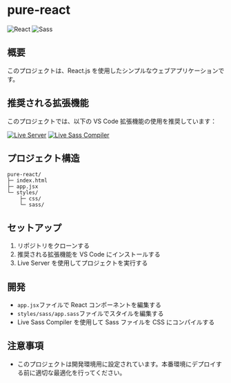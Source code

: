 # pure-react

![React](https://img.shields.io/badge/React-blue?logo=react)
![Sass](https://img.shields.io/badge/Sass-pink?logo=sass)

## 概要

このプロジェクトは、React.js を使用したシンプルなウェブアプリケーションです。

## 推奨される拡張機能

このプロジェクトでは、以下の VS Code 拡張機能の使用を推奨しています：

[![Live Server](https://img.shields.io/badge/Live%20Server-ritwickdey.liveserver-orange?logo=visual-studio-code)](https://marketplace.visualstudio.com/items?itemName=ritwickdey.LiveServer)
[![Live Sass Compiler](https://img.shields.io/badge/Live%20Sass%20Compiler-glenn2223.live--sass-pink?logo=visual-studio-code)](https://marketplace.visualstudio.com/items?itemName=glenn2223.live-sass)

## プロジェクト構造

```
pure-react/
├─ index.html
├─ app.jsx
└─ styles/
    ├─ css/
    └─ sass/
```

## セットアップ

1. リポジトリをクローンする
2. 推奨される拡張機能を VS Code にインストールする
3. Live Server を使用してプロジェクトを実行する

## 開発

- `app.jsx`ファイルで React コンポーネントを編集する
- `styles/sass/app.sass`ファイルでスタイルを編集する
- Live Sass Compiler を使用して Sass ファイルを CSS にコンパイルする

## 注意事項

- このプロジェクトは開発環境用に設定されています。本番環境にデプロイする前に適切な最適化を行ってください。
